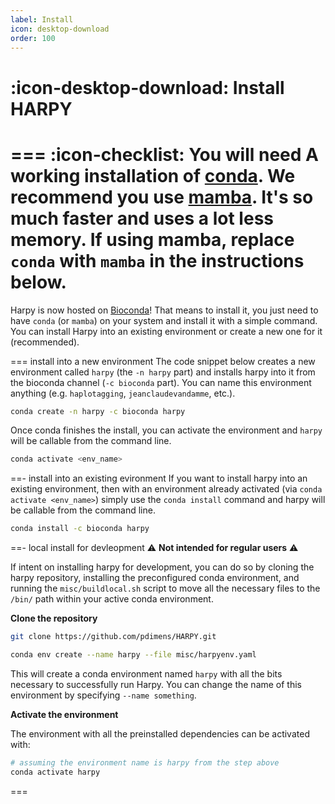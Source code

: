 ```yaml
---
label: Install
icon: desktop-download
order: 100
---
```


# :icon-desktop-download: Install HARPY
=== :icon-checklist: You will need
A working installation of [conda](https://conda.io/projects/conda/en/latest/user-guide/install/index.html). We recommend you use [mamba](https://mamba.readthedocs.io/en/latest/installation.html). It's **so** much faster and uses a **lot** less memory. If using mamba, replace `conda` with `mamba` in the instructions below.
===

Harpy is now hosted on [Bioconda](https://anaconda.org/bioconda/harpy)! That means to install it, you just need to have `conda` (or `mamba`) on your system and install it with a simple command. You can install Harpy into an existing environment or create a new one for it (recommended).

=== install into a new environment
The code snippet below creates a new environment called `harpy` (the `-n harpy` part) and installs harpy into it from the bioconda channel (`-c bioconda` part). You can name this
environment anything (e.g. `haplotagging`, `jeanclaudevandamme`, etc.).
```bash install harpy
conda create -n harpy -c bioconda harpy
```
Once conda finishes the install, you can activate the environment and `harpy` will be callable
from the command line.
```bash activate harpy environment
conda activate <env_name>
```

==- install into an existing evironment
If you want to install harpy into an existing environment, then with an environment already activated (via `conda activate <env_name>`) simply use the `conda install` command and harpy
will be callable from the command line.

```bash install harpy
conda install -c bioconda harpy
```
==- local install for devleopment
⚠️ **Not intended for regular users** ⚠️

If intent on installing harpy for development, you can do so by cloning the harpy
repository, installing the preconfigured conda environment, and running the `misc/buildlocal.sh` script to move all the necessary files to the `/bin/` path within your active conda environment.

**Clone the repository**

```bash clone the repository
git clone https://github.com/pdimens/HARPY.git
```
```bash install the dependencies with conda
conda env create --name harpy --file misc/harpyenv.yaml
```
This will create a conda environment named `harpy` with all the bits necessary to successfully run Harpy. You can change the name of this environment by specifying
`--name something`. 

**Activate the environment**

The environment with all the preinstalled dependencies can be activated with:
```bash activate the conda environment
# assuming the environment name is harpy from the step above
conda activate harpy
```
===